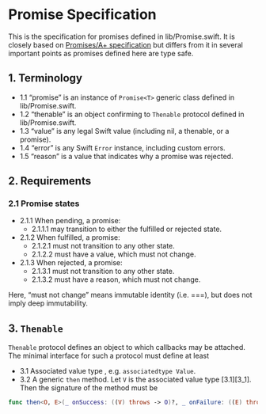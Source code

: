 #  Promise Specification

This is the specification for promises defined in lib/Promise.swift. It is closely based on [Promises/A+ specification](https://promisesaplus.com/) but differs from it in several important points as promises defined here are type safe.

## 1. Terminology

+ 1.1 “promise” is an instance of `Promise<T>` generic class defined in lib/Promise.swift.
+ 1.2 “thenable” is an object confirming to `Thenable` protocol defined in lib/Promise.swift.
+ 1.3 “value” is any legal Swift value (including nil, a thenable, or a promise).
+ 1.4 “error” is any Swift `Error` instance, including custom errors.
+ 1.5 “reason” is a value that indicates why a promise was rejected.

## 2. Requirements

### 2.1 Promise states

+ 2.1.1 When pending, a promise:
    + 2.1.1.1 may transition to either the fulfilled or rejected state.
+ 2.1.2 When fulfilled, a promise:
    + 2.1.2.1 must not transition to any other state.
    + 2.1.2.2 must have a value, which must not change.
+ 2.1.3 When rejected, a promise:
    + 2.1.3.1 must not transition to any other state.
    + 2.1.3.2 must have a reason, which must not change.
    
Here, “must not change” means immutable identity (i.e. ===), but does not imply deep immutability.

## 3. `Thenable`

`Thenable` protocol defines an object to which callbacks may be attached. The minimal interface for such a protocol must define at least

+ 3.1 Associated value type , e.g. `associatedtype Value`.
+ 3.2 A generic `then` method. Let `V` is the associated value type [3.1][3_1]. Then the signature of the method must be
```Swift
func then<O, E>(_ onSuccess: ((V) throws -> O)?, _ onFailure: ((E) throws -> O)?)
```




